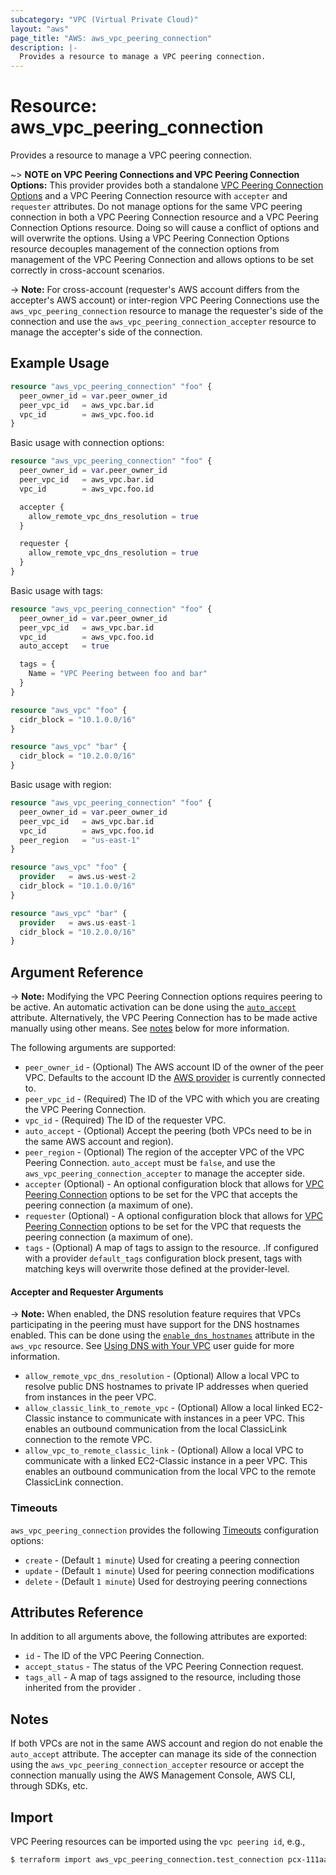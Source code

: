 ```yaml
---
subcategory: "VPC (Virtual Private Cloud)"
layout: "aws"
page_title: "AWS: aws_vpc_peering_connection"
description: |-
  Provides a resource to manage a VPC peering connection.
---
```


# Resource: aws_vpc_peering_connection

Provides a resource to manage a VPC peering connection.

~> **NOTE on VPC Peering Connections and VPC Peering Connection Options:** This provider provides
both a standalone [VPC Peering Connection Options](vpc_peering_connection_options.html) and a VPC Peering Connection
resource with `accepter` and `requester` attributes. Do not manage options for the same VPC peering
connection in both a VPC Peering Connection resource and a VPC Peering Connection Options resource.
Doing so will cause a conflict of options and will overwrite the options.
Using a VPC Peering Connection Options resource decouples management of the connection options from
management of the VPC Peering Connection and allows options to be set correctly in cross-account scenarios.

-> **Note:** For cross-account (requester's AWS account differs from the accepter's AWS account) or inter-region
VPC Peering Connections use the `aws_vpc_peering_connection` resource to manage the requester's side of the
connection and use the `aws_vpc_peering_connection_accepter` resource to manage the accepter's side of the connection.

## Example Usage

```terraform
resource "aws_vpc_peering_connection" "foo" {
  peer_owner_id = var.peer_owner_id
  peer_vpc_id   = aws_vpc.bar.id
  vpc_id        = aws_vpc.foo.id
}
```

Basic usage with connection options:

```terraform
resource "aws_vpc_peering_connection" "foo" {
  peer_owner_id = var.peer_owner_id
  peer_vpc_id   = aws_vpc.bar.id
  vpc_id        = aws_vpc.foo.id

  accepter {
    allow_remote_vpc_dns_resolution = true
  }

  requester {
    allow_remote_vpc_dns_resolution = true
  }
}
```

Basic usage with tags:

```terraform
resource "aws_vpc_peering_connection" "foo" {
  peer_owner_id = var.peer_owner_id
  peer_vpc_id   = aws_vpc.bar.id
  vpc_id        = aws_vpc.foo.id
  auto_accept   = true

  tags = {
    Name = "VPC Peering between foo and bar"
  }
}

resource "aws_vpc" "foo" {
  cidr_block = "10.1.0.0/16"
}

resource "aws_vpc" "bar" {
  cidr_block = "10.2.0.0/16"
}
```

Basic usage with region:


```terraform
resource "aws_vpc_peering_connection" "foo" {
  peer_owner_id = var.peer_owner_id
  peer_vpc_id   = aws_vpc.bar.id
  vpc_id        = aws_vpc.foo.id
  peer_region   = "us-east-1"
}

resource "aws_vpc" "foo" {
  provider   = aws.us-west-2
  cidr_block = "10.1.0.0/16"
}

resource "aws_vpc" "bar" {
  provider   = aws.us-east-1
  cidr_block = "10.2.0.0/16"
}
```

## Argument Reference

-> **Note:** Modifying the VPC Peering Connection options requires peering to be active. An automatic activation
can be done using the [`auto_accept`](vpc_peering_connection.html#auto_accept) attribute. Alternatively, the VPC Peering
Connection has to be made active manually using other means. See [notes](vpc_peering_connection.html#notes) below for
more information.

The following arguments are supported:

* `peer_owner_id` - (Optional) The AWS account ID of the owner of the peer VPC.
   Defaults to the account ID the [AWS provider][1] is currently connected to.
* `peer_vpc_id` - (Required) The ID of the VPC with which you are creating the VPC Peering Connection.
* `vpc_id` - (Required) The ID of the requester VPC.
* `auto_accept` - (Optional) Accept the peering (both VPCs need to be in the same AWS account and region).
* `peer_region` - (Optional) The region of the accepter VPC of the VPC Peering Connection. `auto_accept` must be `false`,
and use the `aws_vpc_peering_connection_accepter` to manage the accepter side.
* `accepter` (Optional) - An optional configuration block that allows for [VPC Peering Connection](https://docs.aws.amazon.com/vpc/latest/peering/what-is-vpc-peering.html) options to be set for the VPC that accepts
the peering connection (a maximum of one).
* `requester` (Optional) - A optional configuration block that allows for [VPC Peering Connection](https://docs.aws.amazon.com/vpc/latest/peering/what-is-vpc-peering.html) options to be set for the VPC that requests
the peering connection (a maximum of one).
* `tags` - (Optional) A map of tags to assign to the resource. .If configured with a provider `default_tags` configuration block present, tags with matching keys will overwrite those defined at the provider-level.

#### Accepter and Requester Arguments

-> **Note:** When enabled, the DNS resolution feature requires that VPCs participating in the peering
must have support for the DNS hostnames enabled. This can be done using the [`enable_dns_hostnames`](vpc.html#enable_dns_hostnames) attribute in the `aws_vpc` resource. See [Using DNS with Your VPC](http://docs.aws.amazon.com/AmazonVPC/latest/UserGuide/vpc-dns.html) user guide for more information.

* `allow_remote_vpc_dns_resolution` - (Optional) Allow a local VPC to resolve public DNS hostnames to
private IP addresses when queried from instances in the peer VPC.
* `allow_classic_link_to_remote_vpc` - (Optional) Allow a local linked EC2-Classic instance to communicate
with instances in a peer VPC. This enables an outbound communication from the local ClassicLink connection
to the remote VPC.
* `allow_vpc_to_remote_classic_link` - (Optional) Allow a local VPC to communicate with a linked EC2-Classic
instance in a peer VPC. This enables an outbound communication from the local VPC to the remote ClassicLink
connection.

### Timeouts

`aws_vpc_peering_connection` provides the following
[Timeouts](https://www.terraform.io/docs/configuration/blocks/resources/syntax.html#operation-timeouts) configuration options:

- `create` - (Default `1 minute`) Used for creating a peering connection
- `update` - (Default `1 minute`) Used for peering connection modifications
- `delete` - (Default `1 minute`) Used for destroying peering connections

## Attributes Reference

In addition to all arguments above, the following attributes are exported:

* `id` - The ID of the VPC Peering Connection.
* `accept_status` - The status of the VPC Peering Connection request.
* `tags_all` - A map of tags assigned to the resource, including those inherited from the provider .

## Notes

If both VPCs are not in the same AWS account and region do not enable the `auto_accept` attribute.
The accepter can manage its side of the connection using the `aws_vpc_peering_connection_accepter` resource
or accept the connection manually using the AWS Management Console, AWS CLI, through SDKs, etc.

## Import

VPC Peering resources can be imported using the `vpc peering id`, e.g.,

```sh
$ terraform import aws_vpc_peering_connection.test_connection pcx-111aaa111
```

[1]: /docs/providers/aws/index.html
